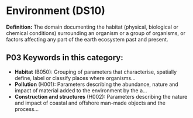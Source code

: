# Environment (DS10)

**Definition:** The domain documenting the habitat (physical, biological or chemical conditions) surrounding an organism or a group of organisms, or factors affecting any part of the earth ecosystem past and present.

## P03 Keywords in this category:

- **Habitat** (B050): Grouping of parameters that characterise, spatially define, label or classify places where organisms...
- **Pollution** (H001): Parameters describing the abundance, nature and impact of material added to the environment by the a...
- **Construction and structures** (H002): Parameters describing the nature and impact of coastal and offshore man-made objects and the process...
